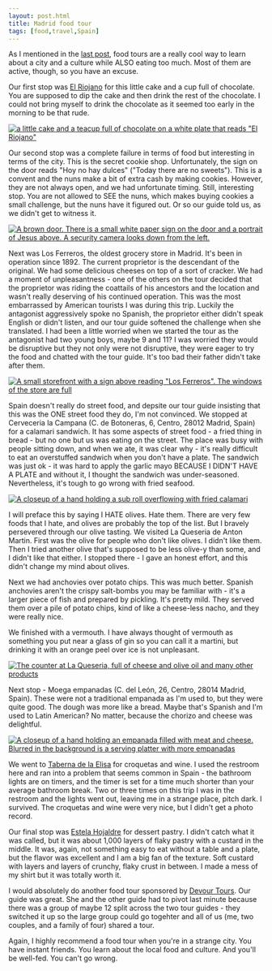 ```yaml
---
layout: post.html
title: Madrid food tour
tags: [food,travel,Spain]
---
```


As I mentioned in the [last post](/2024/03/30/food-in-spain/), food tours are a really cool way to learn about a city and a culture while ALSO eating too much. Most of them are active, though, so you have an excuse.

Our first stop was [El Riojano](https://pasteleriaelriojano.com/) for this little cake and a cup full of chocolate. You are supposed to dip the cake and then drink the rest of the chocolate. I could not bring myself to drink the chocolate as it seemed too early in the morning to be that rude. 

[![a little cake and a teacup full of chocolate on a white plate that reads "El Riojano"](https://live.staticflickr.com/65535/53597733597_012554a1b8.jpg)](https://www.flickr.com/gp/thetejon/43dU9s64r4)

Our second stop was a complete failure in terms of food but interesting in terms of the city. This is the secret cookie shop. Unfortunately, the sign on the door reads "Hoy no hay dulces" ("Today there are no sweets"). This is a convent and the nuns make a bit of extra cash by making cookies. However, they are not always open, and we had unfortunate timing. Still, interesting stop. You are not allowed to SEE the nuns, which makes buying cookies a small challenge, but the nuns have it figured out. Or so our guide told us, as we didn't get to witness it.

[![A brown door. There is a small white paper sign on the door and a portrait of Jesus above. A security camera looks down from the left.](https://live.staticflickr.com/65535/53599065265_9510be7fa6.jpg)](https://flic.kr/p/2pEndJV)

Next was Los Ferreros, the oldest grocery store in Madrid. It's been in operation since 1892. The current proprietor is the descendant of the original. We had some delicious cheeses on top of a sort of cracker. We had a moment of unpleasantness - one of the others on the tour decided that the proprietor was riding the coattails of his ancestors and the location and wasn't really deserving of his continued operation. This was the most embarrassed by American tourists I was during this trip. Luckily the antagonist aggressively spoke no Spanish, the proprietor either didn't speak English or didn't listen, and our tour guide softened the challenge when she translated. I had been a little worried when we started the tour as the antagonist had two young boys, maybe 9 and 11? I was worried they would be disruptive but they not only were not disruptive, they were eager to try the food and chatted with the tour guide. It's too bad their father didn't take after them.

[![A small storefront with a sign above reading "Los Ferreros". The windows of the store are full](https://live.staticflickr.com/65535/53598608316_a12d799437.jpg)](https://flic.kr/p/2pEjSUu)

Spain doesn't really do street food, and depsite our tour guide insisting that this was the ONE street food they do, I'm not convinced. We stopped at Cerveceria la Campana (C. de Botoneras, 6, Centro, 28012 Madrid, Spain) for a calamari sandwich. It has some aspects of street food - a fried thing in bread - but no one but us was eating on the street. The place was busy with people sitting down, and when we ate, it was clear why - it's really difficult to eat an overstuffed sandwich when you don't have a plate. The sandwich was just ok - it was hard to apply the garlic mayo BECAUSE I DIDN'T HAVE A PLATE and without it, I thought the sandwich was under-seasoned. Nevertheless, it's tough to go wrong with fried seafood.

[![A closeup of a hand holding a sub roll overflowing with fried calamari](https://live.staticflickr.com/65535/53599065435_9ee73c2d29.jpg)](https://flic.kr/p/2pEndMR)

I will preface this by saying I HATE olives. Hate them. There are very few foods that I hate, and olives are probably the top of the list. But I bravely persevered through our olive tasting. We visited La Queseria de Anton Martin. First was the olive for people who don't like olives. I didn't like them. Then I tried another olive that's supposed to be less olive-y than some, and I didn't like that either. I stopped there - I gave an honest effort, and this didn't change my mind about olives.

Next we had anchovies over potato chips. This was much better. Spanish anchovies aren't the crispy salt-bombs you may be familiar with - it's a larger piece of fish and prepared by pickling. It's pretty mild. They served them over a pile of potato chips, kind of like a cheese-less nacho, and they were really nice.

We finished with a vermouth. I have always thought of vermouth as something you put near a glass of gin so you can call it a martini, but drinking it with an orange peel over ice is not unpleasant.

[![The counter at La Queseria, full of cheese and olive oil and many other products](https://live.staticflickr.com/65535/53597734072_e26ba03cc0.jpg)](https://flic.kr/p/2pEfp2j)

Next stop - Moega empanadas (C. del León, 26, Centro, 28014 Madrid, Spain). These were not a traditional empanada as I'm used to, but they were quite good. The dough was more like a bread. Maybe that's Spanish and I'm used to Latin American? No matter, because the chorizo and cheese was delightful.

[![A closeup of a hand holding an empanada filled with meat and cheese. Blurred in the background is a serving platter with more empanadas](https://live.staticflickr.com/65535/53598817673_d14712803a.jpg)](https://flic.kr/p/2pEkX96)

We went to [Taberna de la Elisa](https://www.tabernalaelisa.com) for croquetas and wine. I used the restroom here and ran into a problem that seems common in Spain - the bathroom lights are on timers, and the timer is set for a time much shorter than your average bathroom break. Two or three times on this trip I was in the restroom and the lights went out, leaving me in a strange place, pitch dark. I survived. The croquetas and wine were very nice, but I didn't get a photo record.

Our final stop was [Estela Hojaldre](https://estelahojaldre.es/) for dessert pastry. I didn't catch what it was called, but it was about 1,000 layers of flaky pastry with a custard in the middle. It was, again, not something easy to eat without a table and a plate, but the flavor was excellent and I am a big fan of the texture. Soft custard with layers and layers of crunchy, flaky crust in between. I made a mess of my shirt but it was totally worth it.

I would absolutely do another food tour sponsored by [Devour Tours](https://devourtours.com). Our guide was great. She and the other guide had to pivot last minute because there was a group of maybe 12 split across the two tour guides - they switched it up so the large group could go togehter and all of us (me, two couples, and a family of four) shared a tour. 

Again, I highly recommend a food tour when you're in a strange city. You have instant friends. You learn about the local food and culture. And you'll be well-fed. You can't go wrong.